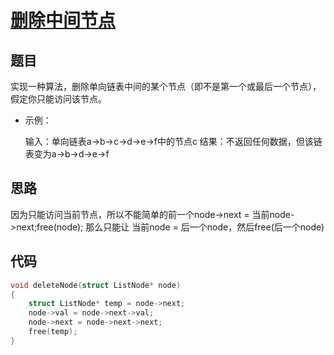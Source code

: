 # [删除中间节点](https://leetcode-cn.com/problems/delete-middle-node-lcci/)

## 题目

实现一种算法，删除单向链表中间的某个节点（即不是第一个或最后一个节点），假定你只能访问该节点。

- 示例：

  输入：单向链表a->b->c->d->e->f中的节点c
  结果：不返回任何数据，但该链表变为a->b->d->e->f

## 思路

因为只能访问当前节点，所以不能简单的前一个node->next = 当前node->next;free(node);
那么只能让 当前node = 后一个node，然后free(后一个node)

## 代码

```C
void deleteNode(struct ListNode* node) 
{
    struct ListNode* temp = node->next;
    node->val = node->next->val;
    node->next = node->next->next;
    free(temp);
}
```




